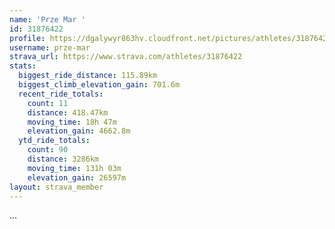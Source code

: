 ```yaml
---
name: 'Prze Mar '
id: 31876422
profile: https://dgalywyr863hv.cloudfront.net/pictures/athletes/31876422/22548952/2/large.jpg
username: prze-mar
strava_url: https://www.strava.com/athletes/31876422
stats:
  biggest_ride_distance: 115.89km
  biggest_climb_elevation_gain: 701.6m
  recent_ride_totals:
    count: 11
    distance: 418.47km
    moving_time: 18h 47m
    elevation_gain: 4662.8m
  ytd_ride_totals:
    count: 90
    distance: 3286km
    moving_time: 131h 03m
    elevation_gain: 26597m
layout: strava_member
--- 
```

...
